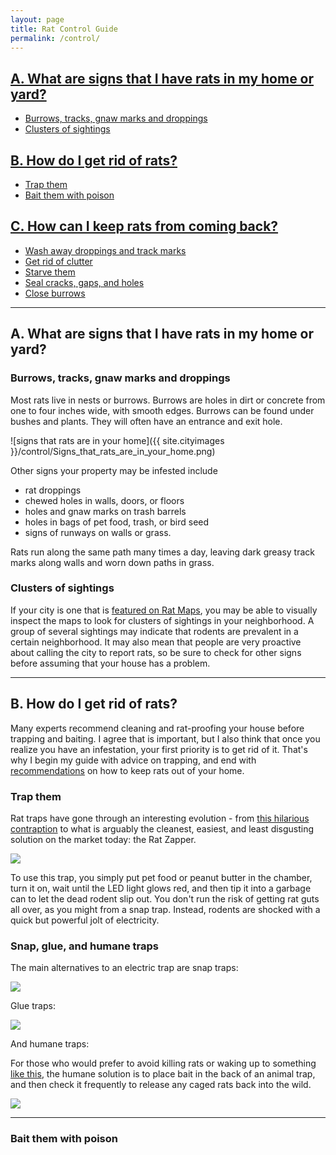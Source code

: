 ```yaml
---
layout: page
title: Rat Control Guide
permalink: /control/
---
```



## [A. What are signs that I have rats in my home or yard?](#rats-in-the-home)

  + [Burrows, tracks, gnaw marks and droppings](#signs)
  + [Clusters of sightings](#clusters)

## [B. How do I get rid of rats?](#get-rid-of-rats)

  + [Trap them](#trap-rats)
  + [Bait them with poison](#bait-rats)

## [C. How can I keep rats from coming back?](#keep-rats-away)

  + [Wash away droppings and track marks](#where-data)
  + [Get rid of clutter](#more-calls-mean)
  + [Starve them](#where-data)
  + [Seal cracks, gaps, and holes](#more-calls-mean)
  + [Close burrows](#more-calls-mean)



****

## A. What are signs that I have rats in my home or yard? <a id="rats-in-the-home"></a>

### Burrows, tracks, gnaw marks and droppings <a id="signs"></a>

Most rats live in nests or burrows. Burrows are holes in dirt or concrete from one to four inches wide, with smooth edges. Burrows can be found under bushes and plants. They will often have an entrance and exit hole.

![signs that rats are in your home]({{ site.cityimages }}/control/Signs_that_rats_are_in_your_home.png)

Other signs your property may be infested include

+ rat droppings
+ chewed holes in walls, doors, or floors
+ holes and gnaw marks on trash barrels
+ holes in bags of pet food, trash, or bird seed
+ signs of runways on walls or grass.  

Rats run along the same path many times a day, leaving dark greasy track marks along walls and worn down paths in grass. 


### Clusters of sightings <a id="clusters"></a>

If your city is one that is [featured on Rat Maps](ratmaps.com/cities), you may be able to visually inspect the maps to look for clusters of sightings in your neighborhood. A group of several sightings may indicate that rodents are prevalent in a certain neighborhood. It may also mean that people are very proactive about calling the city to report rats, so be sure to check for other signs before assuming that your house has a problem.   


****

## B. How do I get rid of rats? <a id="get-rid-of-rats"></a>

Many experts recommend cleaning and rat-proofing your house before trapping and baiting. I agree that is important, but I also think that once you realize you have an infestation, your first priority is to get rid of it. That's why I begin my guide with advice on trapping, and end with [recommendations](#keep-rats-away) on how to keep rats out of your home.  

### Trap them <a id="trap-rats"></a>

Rat traps have gone through an interesting evolution - from [this hilarious contraption](http://i.imgur.com/oSFEBLY.jpg) to what is arguably the cleanest, easiest, and least disgusting solution on the market today: the Rat Zapper.

<a href="http://www.amazon.com/gp/product/B002665ZTC/ref=as_li_tl?ie=UTF8&camp=1789&creative=9325&creativeASIN=B002665ZTC&linkCode=as2&tag=rama0f9-20&linkId=A7YKGIUMNJSBVJH3"><img border="0" src="http://ws-na.amazon-adsystem.com/widgets/q?_encoding=UTF8&ASIN=B002665ZTC&Format=_SL250_&ID=AsinImage&MarketPlace=US&ServiceVersion=20070822&WS=1&tag=rama0f9-20" ></a><img src="http://ir-na.amazon-adsystem.com/e/ir?t=rama0f9-20&l=as2&o=1&a=B002665ZTC" width="1" height="1" border="0" alt="" style="border:none !important; margin:0px !important;" />

To use this trap, you simply put pet food or peanut butter in the chamber, turn it on, wait until the LED light glows red, and then tip it into a garbage can to let the dead rodent slip out. You don't run the risk of getting rat guts all over, as you might from a snap trap. Instead, rodents are shocked with a quick but powerful jolt of electricity.

### Snap, glue, and humane traps

The main alternatives to an electric trap are snap traps:

<a href="http://www.amazon.com/gp/product/B001AZJK46/ref=as_li_tl?ie=UTF8&camp=1789&creative=9325&creativeASIN=B001AZJK46&linkCode=as2&tag=rama0f9-20&linkId=TZTEUBVQHXJHPMU5"><img border="0" src="http://ws-na.amazon-adsystem.com/widgets/q?_encoding=UTF8&ASIN=B001AZJK46&Format=_SL250_&ID=AsinImage&MarketPlace=US&ServiceVersion=20070822&WS=1&tag=rama0f9-20" ></a><img src="http://ir-na.amazon-adsystem.com/e/ir?t=rama0f9-20&l=as2&o=1&a=B001AZJK46" width="1" height="1" border="0" alt="" style="border:none !important; margin:0px !important;" />

Glue traps:

<a href="http://www.amazon.com/gp/product/B0010KZCS4/ref=as_li_tl?ie=UTF8&camp=1789&creative=9325&creativeASIN=B0010KZCS4&linkCode=as2&tag=rama0f9-20&linkId=WTKY2D3PC4BBATNO"><img border="0" src="http://ws-na.amazon-adsystem.com/widgets/q?_encoding=UTF8&ASIN=B0010KZCS4&Format=_SL250_&ID=AsinImage&MarketPlace=US&ServiceVersion=20070822&WS=1&tag=rama0f9-20" ></a><img src="http://ir-na.amazon-adsystem.com/e/ir?t=rama0f9-20&l=as2&o=1&a=B0010KZCS4" width="1" height="1" border="0" alt="" style="border:none !important; margin:0px !important;" />

And humane traps:

For those who would prefer to avoid killing rats or waking up to something [like this](http://imgur.com/sItkaVY), the humane solution is to place bait in the back of an animal trap, and then check it frequently to release any caged rats back into the wild.  

<a href="http://www.amazon.com/gp/product/B000BPAVCG/ref=as_li_tl?ie=UTF8&camp=1789&creative=9325&creativeASIN=B000BPAVCG&linkCode=as2&tag=rama0f9-20&linkId=VGDJBINVXTXJ4HCG"><img border="0" src="http://ws-na.amazon-adsystem.com/widgets/q?_encoding=UTF8&ASIN=B000BPAVCG&Format=_SL250_&ID=AsinImage&MarketPlace=US&ServiceVersion=20070822&WS=1&tag=rama0f9-20" ></a><img src="http://ir-na.amazon-adsystem.com/e/ir?t=rama0f9-20&l=as2&o=1&a=B000BPAVCG" width="1" height="1" border="0" alt="" style="border:none !important; margin:0px !important;" />

****

### Bait them with poison <a id="bait-rats"></a>



<br>




